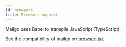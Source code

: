 ```yaml
---
id: browsers
title: Browsers support
---
```


Mailgo uses Babel to transpile JavaScript (TypeScript).

See the compatibility of mailgo on <a href="https://browserl.ist/?q=defaults">browserl.ist</a>.
